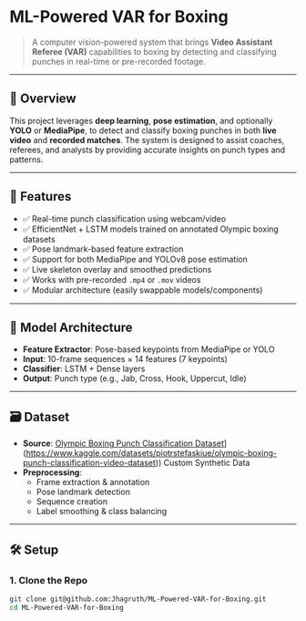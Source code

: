 # ML-Powered VAR for Boxing

> A computer vision-powered system that brings **Video Assistant Referee (VAR)** capabilities to boxing by detecting and classifying punches in real-time or pre-recorded footage.

---

## 🚀 Overview

This project leverages **deep learning**, **pose estimation**, and optionally **YOLO** or **MediaPipe**, to detect and classify boxing punches in both **live video** and **recorded matches**. The system is designed to assist coaches, referees, and analysts by providing accurate insights on punch types and patterns.

---

## 🎯 Features

- ✅ Real-time punch classification using webcam/video
- ✅ EfficientNet + LSTM models trained on annotated Olympic boxing datasets
- ✅ Pose landmark-based feature extraction
- ✅ Support for both MediaPipe and YOLOv8 pose estimation
- ✅ Live skeleton overlay and smoothed predictions
- ✅ Works with pre-recorded `.mp4` or `.mov` videos
- ✅ Modular architecture (easily swappable models/components)

---

## 🧠 Model Architecture

- **Feature Extractor**: Pose-based keypoints from MediaPipe or YOLO
- **Input**: 10-frame sequences × 14 features (7 keypoints)
- **Classifier**: LSTM + Dense layers
- **Output**: Punch type (e.g., Jab, Cross, Hook, Uppercut, Idle)

---

## 🗃️ Dataset

- **Source**: [Olympic Boxing Punch Classification Dataset]([https://www.kaggle.com/datasets/husseinfarid/olympic-boxing-punch-classification-video-dataset)](https://www.kaggle.com/datasets/piotrstefaskiue/olympic-boxing-punch-classification-video-dataset)) Custom Synthetic Data
- **Preprocessing**:
  - Frame extraction & annotation
  - Pose landmark detection
  - Sequence creation
  - Label smoothing & class balancing

---

## 🛠️ Setup

### 1. Clone the Repo

```bash
git clone git@github.com:Jhagruth/ML-Powered-VAR-for-Boxing.git
cd ML-Powered-VAR-for-Boxing
